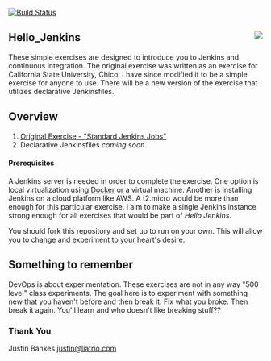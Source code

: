 
[![Build Status](http://44.229.143.107/:8080/buildStatus/icon?job=hello_cpp)](http://http://44.229.143.107:8080/job/hello_cpp/)



## Hello_Jenkins <img align="right" src="img/liatrio.png">
These simple exercises are designed to introduce you to Jenkins and continuous integration. The original exercise 
was written as an exercise for California State University, Chico. I have since modified it to be a simple exercise for
anyone to use. There will be a new version of the exercise that utilizes declarative Jenkinsfiles. 

## Overview
1. [Original Exercise - "Standard Jenkins Jobs"](original/README.md)
2. Declarative Jenkinsfiles _coming soon_. 

#### Prerequisites
A Jenkins server is needed in order to complete the exercise. One option is local virtualization using 
[Docker](https://hub.docker.com/r/jenkins/jenkins/) or a virtual machine. Another is installing Jenkins on a cloud 
platform like AWS. A t2.micro would be more than enough for this particular exercise. I aim to make a single Jenkins
instance strong enough for all exercises that would be part of _Hello Jenkins_.

You should fork this repository and set up to run on your own. This will allow you to change and experiment to your
heart's desire. 

## Something to remember
DevOps is about experimentation. These exercises are not in any way "500 level" class experiments. The goal here is to
experiment with something new that you haven't before and then break it. Fix what you broke. Then break it again. 
You'll learn and who doesn't like breaking stuff??

### Thank You  
Justin Bankes <justin@liatrio.com>  
